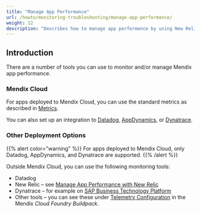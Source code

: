 ```yaml
---
title: "Manage App Performance"
url: /howto/monitoring-troubleshooting/manage-app-performance/
weight: 12
description: "Describes how to manage app performance by using New Relic."
---
```


## Introduction

There are a number of tools you can use to monitor and/or manage Mendix app performance.

### Mendix Cloud

For apps deployed to Mendix Cloud, you can use the standard metrics as described in [Metrics](/developerportal/operate/metrics/).

You can also set up an integration to [Datadog](/developerportal/operate/datadog-metrics/), [AppDynamics](/developerportal/operate/appdynamics-metrics/), or [Dynatrace](/developerportal/operate/dynatrace-metrics/).

### Other Deployment Options

{{% alert color="warning" %}}
For apps deployed to Mendix Cloud, only Datadog, AppDynamics, and Dynatrace are supported.
{{% /alert %}}

Outside Mendix Cloud, you can use the following monitoring tools:

* Datadog
* New Relic – see [Manage App Performance with New Relic](/howto/monitoring-troubleshooting/manage-app-performance-with-new-relic/)
* Dynatrace – for example on [SAP Business Technology Platform](/developerportal/deploy/sap-cloud-platform/#runtime-tab)
* Other tools – you can see these under [Telemetry Configuration](https://github.com/mendix/cf-mendix-buildpack#telemetry-configuration) in the Mendix *Cloud Foundry Buildpack*.
